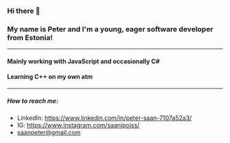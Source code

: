 ### Hi there 👋
### My name is Peter and I'm a young, eager software developer from Estonia!
---
#### Mainly working with JavaScript and occasionally C#
#### Learning C++ on my own atm
---
##### How to reach me:
-  LinkedIn: https://www.linkedin.com/in/peter-saan-7107a52a3/
-  IG: https://www.instagram.com/saanipoiss/
-  saanpeter@gmail.com

<!--
**PeterSaan/PeterSaan** is a ✨ _special_ ✨ repository because its `README.md` (this file) appears on your GitHub profile.

Here are some ideas to get you started:

- 🔭 I’m currently working on ...
- 🌱 I’m currently learning ...
- 👯 I’m looking to collaborate on ...
- 🤔 I’m looking for help with ...
- 💬 Ask me about ...
- 📫 How to reach me: ...
- 😄 Pronouns: ...
- ⚡ Fun fact: ...
-->
